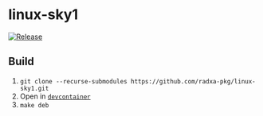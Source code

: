 # linux-sky1

[![Release](https://github.com/radxa-pkg/linux-sky1/actions/workflows/release.yaml/badge.svg)](https://github.com/radxa-pkg/linux-sky1/actions/workflows/release.yaml)

## Build

1. `git clone --recurse-submodules https://github.com/radxa-pkg/linux-sky1.git`
2. Open in [`devcontainer`](https://code.visualstudio.com/docs/devcontainers/containers)
3. `make deb`
